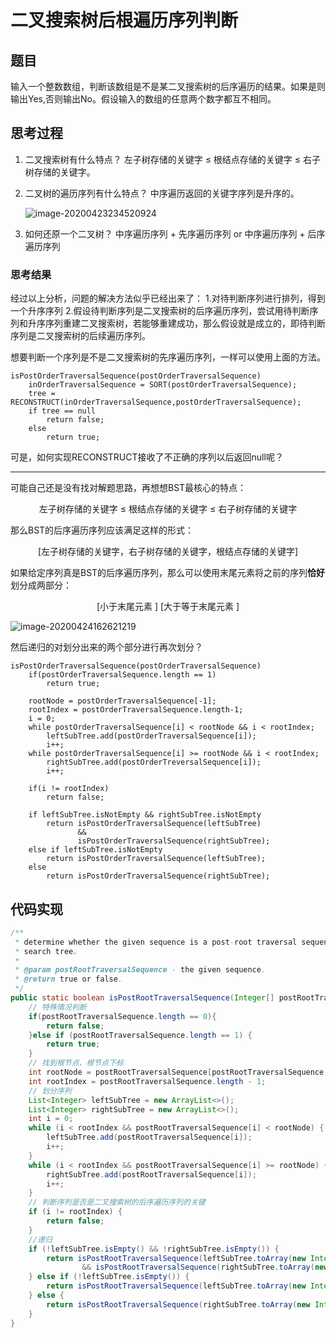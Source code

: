 # 二叉搜索树后根遍历序列判断

## 题目

输入一个整数数组，判断该数组是不是某二叉搜索树的后序遍历的结果。如果是则输出Yes,否则输出No。假设输入的数组的任意两个数字都互不相同。

## 思考过程

1. 二叉搜索树有什么特点？ 
   左子树存储的关键字 ≤ 根结点存储的关键字 ≤ 右子树存储的关键字。

2. 二叉树的遍历序列有什么特点？
   中序遍历返回的关键字序列是升序的。

   ![image-20200423234520924](D:\Desktop\image-20200423234520924.png)

3. 如何还原一个二叉树？
   中序遍历序列 + 先序遍历序列   or  中序遍历序列 + 后序遍历序列 
### 思考结果
经过以上分析，问题的解决方法似乎已经出来了：
    1.对待判断序列进行排列，得到一个升序序列
    2.假设待判断序列是二叉搜索树的后序遍历序列，尝试用待判断序列和升序序列重建二叉搜索树，若能够重建成功，那么假设就是成立的，即待判断序列是二叉搜索树的后续遍历序列。

想要判断一个序列是不是二叉搜索树的先序遍历序列，一样可以使用上面的方法。

```pseudocode
isPostOrderTraversalSequence(postOrderTraversalSequence)
    inOrderTraversalSequence = SORT(postOrderTraversalSequence);
    tree = RECONSTRUCT(inOrderTraversalSequence,postOrderTraversalSequence);
    if tree == null
        return false;
    else
        return true;
```

可是，如何实现RECONSTRUCT接收了不正确的序列以后返回null呢？

---

可能自己还是没有找对解题思路，再想想BST最核心的特点：

<center>左子树存储的关键字 ≤ 根结点存储的关键字 ≤ 右子树存储的关键字</center>

那么BST的后序遍历序列应该满足这样的形式：

<center>[左子树存储的关键字，右子树存储的关键字，根结点存储的关键字]</center>

如果给定序列真是BST的后序遍历序列，那么可以使用末尾元素将之前的序列**恰好**划分成两部分：

<center>[小于末尾元素 ]  [大于等于末尾元素 ]</center>

![image-20200424162621219](E:\学习笔记\questions\编程题\markdown图片\image-20200424162621219.png)

然后递归的对划分出来的两个部分进行再次划分？

```pseudocode
isPostOrderTraversalSequence(postOrderTraversalSequence)
    if(postOrderTraversalSequence.length == 1)
        return true;
        
    rootNode = postOrderTraversalSequence[-1];
    rootIndex = postOrderTraversalSequence.length-1;
    i = 0;
    while postOrderTraversalSequence[i] < rootNode && i < rootIndex;
        leftSubTree.add(postOrderTraversalSequence[i]);
        i++;
    while postOrderTraversalSequence[i] >= rootNode && i < rootIndex;
        rightSubTree.add(postOrderTreversalSequence[i]);
        i++;
        
    if(i != rootIndex)
        return false;
        
    if leftSubTree.isNotEmpty && rightSubTree.isNotEmpty
        return isPostOrderTraversalSequence(leftSubTree)
               &&
               isPostOrderTraversalSequence(rightSubTree);
    else if leftSubTree.isNotEmpty
        return isPostOrderTraversalSequence(leftSubTree);
    else
        return isPostOrderTraversalSequence(rightSubTree);
```

## 代码实现

```java
/**
 * determine whether the given sequence is a post-root traversal sequence of a binary
 * search tree。
 *
 * @param postRootTraversalSequence - the given sequence.
 * @return true or false.
 */
public static boolean isPostRootTraversalSequence(Integer[] postRootTraversalSequence) {
    // 特殊情况判断
    if(postRootTraversalSequence.length == 0){
        return false;
    }else if (postRootTraversalSequence.length == 1) {
        return true;
    }
    // 找到根节点、根节点下标
    int rootNode = postRootTraversalSequence[postRootTraversalSequence.length - 1];
    int rootIndex = postRootTraversalSequence.length - 1;
    // 划分序列
    List<Integer> leftSubTree = new ArrayList<>();
    List<Integer> rightSubTree = new ArrayList<>();
    int i = 0;
    while (i < rootIndex && postRootTraversalSequence[i] < rootNode) {
        leftSubTree.add(postRootTraversalSequence[i]);
        i++;
    }
    while (i < rootIndex && postRootTraversalSequence[i] >= rootNode) {
        rightSubTree.add(postRootTraversalSequence[i]);
        i++;
    }
    // 判断序列是否是二叉搜索树的后序遍历序列的关键
    if (i != rootIndex) {
        return false;
    }
    //递归
    if (!leftSubTree.isEmpty() && !rightSubTree.isEmpty()) {
        return isPostRootTraversalSequence(leftSubTree.toArray(new Integer[]{}))
                && isPostRootTraversalSequence(rightSubTree.toArray(new Integer[]{}));
    } else if (!leftSubTree.isEmpty()) {
        return isPostRootTraversalSequence(leftSubTree.toArray(new Integer[]{}));
    } else {
        return isPostRootTraversalSequence(rightSubTree.toArray(new Integer[]{}));
    }
}
```